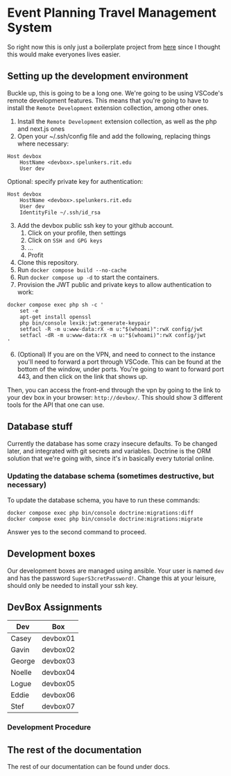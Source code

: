 # Event Planning Travel Management System

So right now this is only just a boilerplate project from [here](https://api-platform.com/docs/symfony/) since I thought this would make everyones lives easier.

## Setting up the development environment

Buckle up, this is going to be a long one. We're going to be using VSCode's remote development features. This means that you're going to have to install the `Remote Development` extension collection, among other ones. 
1. Install the `Remote Development` extension collection, as well as the php and next.js ones 
2. Open your ~/.ssh/config file and add the following, replacing things where necessary:
```
Host devbox
	HostName <devbox>.spelunkers.rit.edu
	User dev
```
Optional: specify private key for authentication:
```
Host devbox
	HostName <devbox>.spelunkers.rit.edu
	User dev
	IdentityFile ~/.ssh/id_rsa
```
3. Add the devbox public ssh key to your github account.
    1. Click on your profile, then settings
    2. Click on `SSH and GPG keys`
    3. ...
    4. Profit
4. Clone this repository.
5. Run `docker compose build --no-cache`
6. Run `docker compose up -d` to start the containers.
7. Provision the JWT public and private keys to allow authentication to work:
```
docker compose exec php sh -c '
    set -e
    apt-get install openssl
    php bin/console lexik:jwt:generate-keypair
    setfacl -R -m u:www-data:rX -m u:"$(whoami)":rwX config/jwt
    setfacl -dR -m u:www-data:rX -m u:"$(whoami)":rwX config/jwt
'
```
6. (Optional) If you are on the VPN, and need to connect to the instance you'll need to forward a port through VSCode. This can be found at the bottom of the window, under ports. You're going to want to forward port 443, and then click on the link that shows up.

Then, you can access the front-end through the vpn by going to the link to your dev box in your browser: `http://devbox/`. This should show 3 different tools for the API that one can use.

## Database stuff

Currently the database has some crazy insecure defaults. To be changed later, and integrated with git secrets and variables. Doctrine is the ORM solution that we're going with, since it's in basically every tutorial online.

### Updating the database schema (sometimes destructive, but necessary)

To update the database schema, you have to run these commands:
```
docker compose exec php bin/console doctrine:migrations:diff
docker compose exec php bin/console doctrine:migrations:migrate
```
Answer yes to the second command to proceed.

## Development boxes

Our development boxes are managed using ansible. Your user is named `dev` and has the password `SuperS3cretPassword!`. Change this at your leisure, should only be needed to install your ssh key.

## DevBox Assignments

|Dev|Box|
|---|---|
|Casey|devbox01|
|Gavin|devbox02|
|George|devbox03|
|Noelle|devbox04|
|Logue|devbox05|
|Eddie|devbox06|
|Stef|devbox07|

### Development Procedure



## The rest of the documentation

The rest of our documentation can be found under docs.
